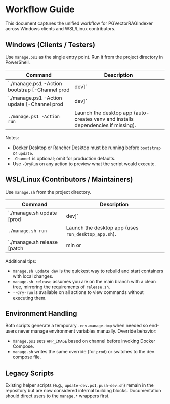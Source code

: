# Workflow Guide

This document captures the unified workflow for PGVectorRAGIndexer across Windows clients and WSL/Linux contributors.

## Windows (Clients / Testers)

Use `manage.ps1` as the single entry point. Run it from the project directory in PowerShell.

| Command | Description |
|---------|-------------|
| `./manage.ps1 -Action bootstrap [-Channel prod|dev]` | Clone/update the repo, install desktop dependencies, then refresh containers (defaults to `prod`). |
| `./manage.ps1 -Action update [-Channel prod|dev]` | Pull the selected image (`prod` → `:latest`, `dev` → `:dev`) and restart containers. |
| `./manage.ps1 -Action run` | Launch the desktop app (auto-creates venv and installs dependencies if missing). |

Notes:
- Docker Desktop or Rancher Desktop must be running before `bootstrap` or `update`.
- `-Channel` is optional; omit for production defaults.
- Use `-DryRun` on any action to preview what the script would execute.

## WSL/Linux (Contributors / Maintainers)

Use `manage.sh` from the project directory.

| Command | Description |
|---------|-------------|
| `./manage.sh update [prod|dev]` | Refresh containers. `dev` (default) rebuilds via `docker-compose.dev.yml`; `prod` pulls `:latest` via `.env.manage.tmp`. |
| `./manage.sh run` | Launch the desktop app (uses `run_desktop_app.sh`). |
| `./manage.sh release [patch|min or|major|<version>]` | Forward to `release.sh`, preserving the bump logic. |

Additional tips:
- `manage.sh update dev` is the quickest way to rebuild and start containers with local changes.
- `manage.sh release` assumes you are on the main branch with a clean tree, mirroring the requirements of `release.sh`.
- `--dry-run` is available on all actions to view commands without executing them.

## Environment Handling

Both scripts generate a temporary `.env.manage.tmp` when needed so end-users never manage environment variables manually. Override behavior:
- `manage.ps1` sets `APP_IMAGE` based on channel before invoking Docker Compose.
- `manage.sh` writes the same override (for `prod`) or switches to the dev compose file.

## Legacy Scripts

Existing helper scripts (e.g., `update-dev.ps1`, `push-dev.sh`) remain in the repository but are now considered internal building blocks. Documentation should direct users to the `manage.*` wrappers first.
